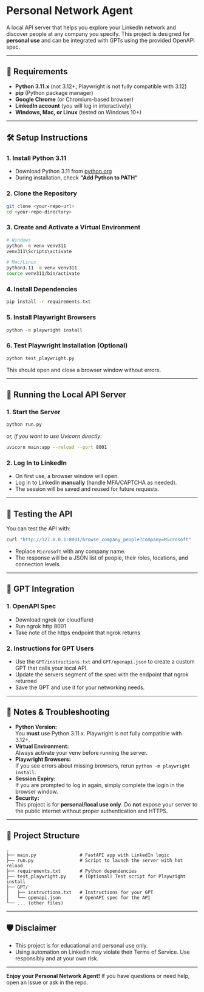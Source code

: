 # Personal Network Agent

A local API server that helps you explore your LinkedIn network and discover people at any company you specify. This project is designed for **personal use** and can be integrated with GPTs using the provided OpenAPI spec.

---

## 🚦 Requirements

- **Python 3.11.x** (not 3.12+; Playwright is not fully compatible with 3.12)
- **pip** (Python package manager)
- **Google Chrome** (or Chromium-based browser)
- **LinkedIn account** (you will log in interactively)
- **Windows, Mac, or Linux** (tested on Windows 10+)

---

## 🛠️ Setup Instructions

### 1. **Install Python 3.11**
- Download Python 3.11 from [python.org](https://www.python.org/downloads/release/python-3110/)
- During installation, check **"Add Python to PATH"**

### 2. **Clone the Repository**
```bash
git clone <your-repo-url>
cd <your-repo-directory>
```

### 3. **Create and Activate a Virtual Environment**
```bash
# Windows
python -m venv venv311
venv311\Scripts\activate

# Mac/Linux
python3.11 -m venv venv311
source venv311/bin/activate
```

### 4. **Install Dependencies**
```bash
pip install -r requirements.txt
```

### 5. **Install Playwright Browsers**
```bash
python -m playwright install
```

### 6. **Test Playwright Installation (Optional)**
```bash
python test_playwright.py
```
This should open and close a browser window without errors.

---

## 🚀 Running the Local API Server

### 1. **Start the Server**
```bash
python run.py
```
_or, if you want to use Uvicorn directly:_
```bash
uvicorn main:app --reload --port 8001
```

### 2. **Log In to LinkedIn**
- On first use, a browser window will open.
- Log in to LinkedIn **manually** (handle MFA/CAPTCHA as needed).
- The session will be saved and reused for future requests.

---

## 🧪 Testing the API
You can test the API with:
```bash
curl "http://127.0.0.1:8001/browse_company_people?company=Microsoft"
```
- Replace `Microsoft` with any company name.
- The response will be a JSON list of people, their roles, locations, and connection levels.

---

## 🤖 GPT Integration

### 1. **OpenAPI Spec**
- Download ngrok (or cloudflare)
- Run ngrok http 8001
- Take note of the https endpoint that ngrok returns

### 2. **Instructions for GPT Users**
- Use the `GPT/instructions.txt` and `GPT/openapi.json` to create a custom GPT that calls your local API.
- Update the servers segment of the spec with the endpoint that ngrok returned
- Save the GPT and use it for your networking needs.

---

## 📝 Notes & Troubleshooting
- **Python Version:**  
  You **must** use Python 3.11.x. Playwright is not fully compatible with 3.12+.
- **Virtual Environment:**  
  Always activate your venv before running the server.
- **Playwright Browsers:**  
  If you see errors about missing browsers, rerun `python -m playwright install`.
- **Session Expiry:**  
  If you are prompted to log in again, simply complete the login in the browser window.
- **Security:**  
  This project is for **personal/local use only**. Do **not** expose your server to the public internet without proper authentication and HTTPS.

---

## 📂 Project Structure
```
.
├── main.py                # FastAPI app with LinkedIn logic
├── run.py                 # Script to launch the server with hot reload
├── requirements.txt       # Python dependencies
├── test_playwright.py     # (Optional) Test script for Playwright install
├── GPT/
│   ├── instructions.txt   # Instructions for your GPT
│   └── openapi.json       # OpenAPI spec for the API
└── ... (other files)
```

---

## 🛡️ Disclaimer
- This project is for educational and personal use only.
- Using automation on LinkedIn may violate their Terms of Service. Use responsibly and at your own risk.

---

**Enjoy your Personal Network Agent!**
If you have questions or need help, open an issue or ask in the repo. 